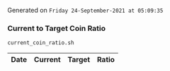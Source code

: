 Generated on `Friday 24-September-2021 at 05:09:35`

### Current to Target Coin Ratio
`current_coin_ratio.sh`

Date|Current|Target|Ratio
---|---|---|---
